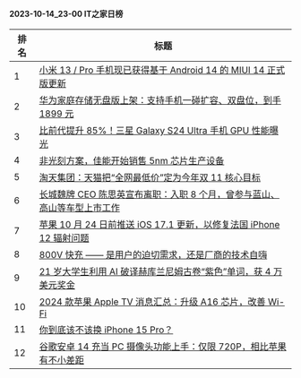 #### 2023-10-14_23-00  IT之家日榜

| 排名 | 标题|
| --- | ---|
| 1 | [小米 13 / Pro 手机现已获得基于 Android 14 的 MIUI 14 正式版更新](https://www.ithome.com/0/724/853.htm) |
| 2 | [华为家庭存储无盘版上架：支持手机一碰扩容、双盘位，到手 1899 元](https://www.ithome.com/0/724/838.htm) |
| 3 | [比前代提升 85%！三星 Galaxy S24 Ultra 手机 GPU 性能曝光](https://www.ithome.com/0/724/869.htm) |
| 4 | [非光刻方案，佳能开始销售 5nm 芯片生产设备](https://www.ithome.com/0/724/881.htm) |
| 5 | [淘天集团：天猫把“全网最低价”定为今年双 11 核心目标](https://www.ithome.com/0/724/879.htm) |
| 6 | [长城魏牌 CEO 陈思英宣布离职：入职 8 个月，曾参与蓝山、高山等车型上市工作](https://www.ithome.com/0/724/870.htm) |
| 7 | [苹果 10 月 24 日前推送 iOS 17.1 更新，以修复法国 iPhone 12 辐射问题](https://www.ithome.com/0/724/843.htm) |
| 8 | [800V 快充 —— 是用户的迫切需求，还是厂商的技术自嗨](https://www.ithome.com/0/724/882.htm) |
| 9 | [21 岁大学生利用 AI 破译赫库兰尼姆古卷“紫色”单词，获 4 万美元奖金](https://www.ithome.com/0/724/910.htm) |
| 10 | [2024 款苹果 Apple TV 消息汇总：升级 A16 芯片，改善 Wi-Fi](https://www.ithome.com/0/724/845.htm) |
| 11 | [你到底该不该换 iPhone 15 Pro？](https://www.ithome.com/0/724/946.htm) |
| 12 | [谷歌安卓 14 充当 PC 摄像头功能上手：仅限 720P，相比苹果有不小差距](https://www.ithome.com/0/724/875.htm) |
